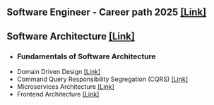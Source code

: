## Software Engineer - Career path 2025 [[Link]](https://github.com/vfzapata/TechDocs/blob/main/docs/career-path.md)
## Software Architecture [[Link]](https://github.com/vfzapata/TechDocs/tree/main/docs/software-architecture)
- ### Fundamentals of Software Architecture
- Domain Driven Design [[Link]](https://github.com/vfzapata/TechDocs/blob/main/docs/software-architecture/Domain-Driven-Design.md)
- Command Query Responsibility Segregation (CQRS) [[Link]](https://github.com/vfzapata/TechDocs/blob/main/docs/software-architecture/Command-Query-Responsibility-Segregation.md)
- Microservices Architecture [[Link]](https://github.com/vfzapata/TechDocs/blob/main/docs/software-architecture/Microservices-Architecture.md)
- Frontend Architecture [[Link]](https://github.com/vfzapata/TechDocs/blob/main/docs/software-architecture/Frontend-Architecture.md)
